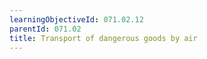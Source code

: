 ```yaml
---
learningObjectiveId: 071.02.12
parentId: 071.02
title: Transport of dangerous goods by air
---
```



